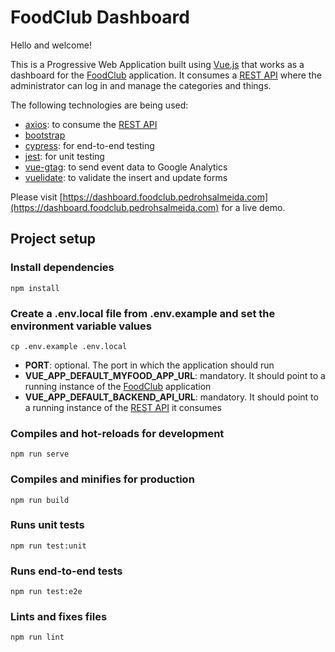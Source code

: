 # FoodClub Dashboard

Hello and welcome!

This is a Progressive Web Application built using [Vue.js](https://vuejs.org/) that works as a dashboard for the [FoodClub](https://github.com/pedro1191/my-products-vue) application. It consumes a [REST API](https://github.com/pedro1191/my-products-dashboard-rest) where the administrator can log in and manage the categories and things.

The following technologies are being used:
- [axios](https://github.com/axios/axios): to consume the [REST API](https://github.com/pedro1191/my-products-dashboard-rest)
- [bootstrap](https://getbootstrap.com/)
- [cypress](https://www.cypress.io/): for end-to-end testing
- [jest](https://jestjs.io/): for unit testing
- [vue-gtag](https://github.com/MatteoGabriele/vue-gtag): to send event data to Google Analytics
- [vuelidate](https://github.com/vuelidate/vuelidate): to validate the insert and update forms

Please visit [https://dashboard.foodclub.pedrohsalmeida.com](https://dashboard.foodclub.pedrohsalmeida.com) for a live demo.

## Project setup
### Install dependencies
```
npm install
```

### Create a **.env.local** file from **.env.example** and set the environment variable values
```
cp .env.example .env.local
```

- **PORT**: optional. The port in which the application should run
- **VUE_APP_DEFAULT_MYFOOD_APP_URL**: mandatory. It should point to a running instance of the [FoodClub](https://github.com/pedro1191/my-products-vue) application
- **VUE_APP_DEFAULT_BACKEND_API_URL**: mandatory. It should point to a running instance of the [REST API](https://github.com/pedro1191/my-products-dashboard-rest) it consumes

### Compiles and hot-reloads for development
```
npm run serve
```

### Compiles and minifies for production
```
npm run build
```

### Runs unit tests
```
npm run test:unit
```

### Runs end-to-end tests
```
npm run test:e2e
```

### Lints and fixes files
```
npm run lint
```